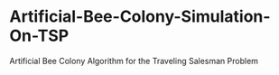 # Artificial-Bee-Colony-Simulation-On-TSP
Artificial Bee Colony Algorithm for the Traveling Salesman Problem
